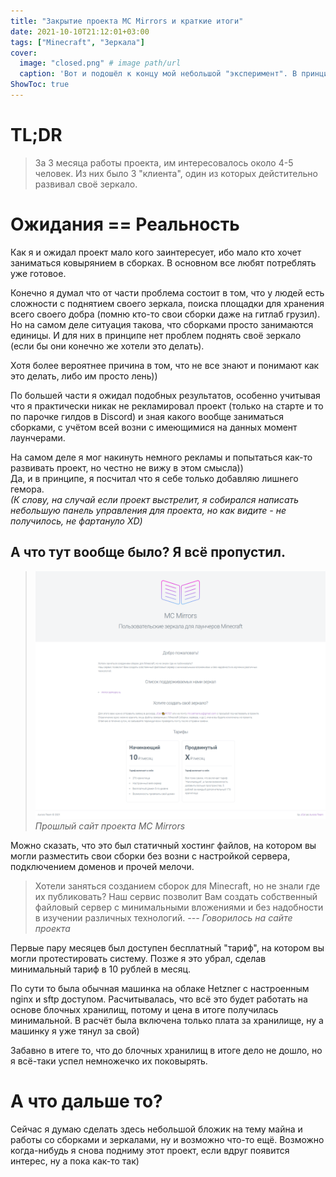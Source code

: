 ```yaml
---
title: "Закрытие проекта MC Mirrors и краткие итоги"
date: 2021-10-10T21:12:01+03:00
tags: ["Minecraft", "Зеркала"]
cover:
  image: "closed.png" # image path/url
  caption: 'Вот и подошёл к концу мой небольшой "эксперимент". В принципе результат ожидаем :)'
ShowToc: true
---
```


# TL;DR

> За 3 месяца работы проекта, им интересовалось около 4-5 человек. Из них было 3 "клиента", один из которых дейстительно развивал своё зеркало.

# Ожидания == Реальность

Как я и ожидал проект мало кого заинтересует, ибо мало кто хочет заниматься ковырянием в сборках. В основном все любят потреблять уже готовое.

Конечно я думал что от части проблема состоит в том, что у людей есть сложности с поднятием своего зеркала, поиска площадки для хранения всего своего добра (помню кто-то свои сборки даже на гитлаб грузил). Но на самом деле ситуация такова, что сборками просто занимаются единицы. И для них в принципе нет проблем поднять своё зеркало (если бы они конечно же хотели это делать).

Хотя более вероятнее причина в том, что не все знают и понимают как это делать, либо им просто лень))

По большей части я ожидал подобных результатов, особенно учитывая что я практически никак не рекламировал проект (только на старте и то по парочке гилдов в Discord) и зная какого вообще заниматься сборками, с учётом всей возни с имеющимися на данных момент лаунчерами.

На самом деле я мог накинуть немного рекламы и попытаться как-то развивать проект, но честно не вижу в этом смысла))  
Да, и в принципе, я посчитал что я себе только добавляю лишнего гемора.  
_(К слову, на случай если проект выстрелит, я собирался написать небольшую панель управления для проекта, но как видите - не получилось, не фартануло XD)_

## А что тут вообще было? Я всё пропустил.

> ![Прошлый сайт проекта MC Mirrors](mc-mirrors.ru.png "Прошлый сайт проекта MC Mirrors") _Прошлый сайт проекта MC Mirrors_

Можно сказать, что это был статичный хостинг файлов, на котором вы могли разместить свои сборки без возни с настройкой сервера, подключением доменов и прочей мелочи.

> Хотели заняться созданием сборок для Minecraft, но не знали где их публиковать?
> Наш сервис позволит Вам создать собственный файловый сервер с минимальными вложениями и без надобности в изучении различных технологий.
> _--- Говорилось на сайте проекта_

Первые пару месяцев был доступен бесплатный "тариф", на котором вы могли протестировать систему. Позже я это убрал, сделав минимальный тариф в 10 рублей в месяц.

По сути то была обычная машинка на облаке Hetzner с настроенным nginx и sftp доступом. Расчитывалась, что всё это будет работать на основе блочных хранилищ, потому и цена в итоге получилась минимальной. В расчёт была включена только плата за хранилище, ну а машинку я уже тянул за свой)

Забавно в итеге то, что до блочных хранилищ в итоге дело не дошло, но я всё-таки успел немножечко их поковырять.

# А что дальше то?

Сейчас я думаю сделать здесь небольшой бложик на тему майна и работы со сборками и зеркалами, ну и возможно что-то ещё. Возможно когда-нибудь я снова подниму этот проект, если вдруг появится интерес, ну а пока как-то так)
